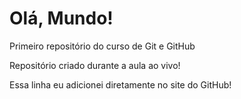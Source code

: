 # Olá, Mundo!
 Primeiro repositório do curso de Git e GitHub

Repositório criado durante a aula ao vivo!

Essa linha eu adicionei diretamente no site do GitHub!

